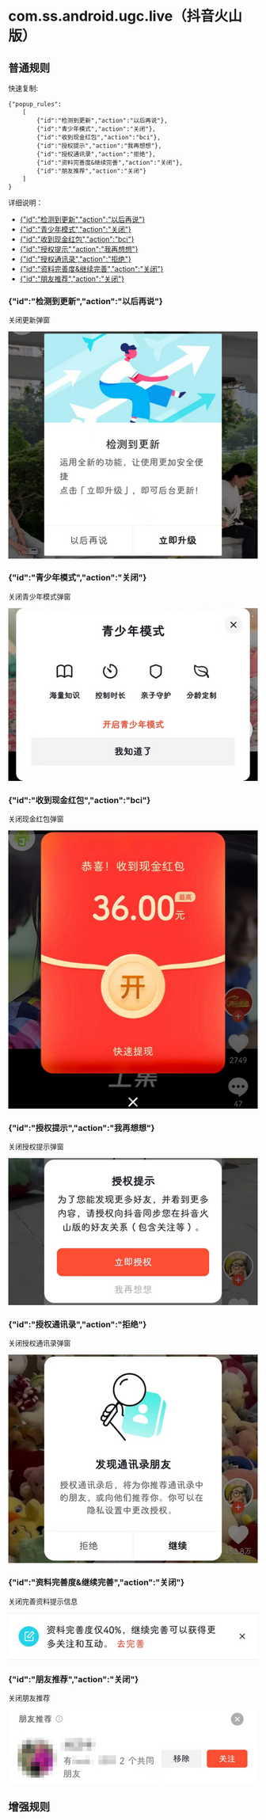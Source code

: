 # com.ss.android.ugc.live（抖音火山版）

## 普通规则

快速复制:
```
{"popup_rules":
    [
        {"id":"检测到更新","action":"以后再说"},
        {"id":"青少年模式","action":"关闭"},
        {"id":"收到现金红包","action":"bci"},
        {"id":"授权提示","action":"我再想想"},
        {"id":"授权通讯录","action":"拒绝"},
        {"id":"资料完善度&继续完善","action":"关闭"},
        {"id":"朋友推荐","action":"关闭"}
    ]
}
```
详细说明：
- [{"id":"检测到更新","action":"以后再说"}](#id检测到更新action以后再说)
- [{"id":"青少年模式","action":"关闭"}](#id青少年模式action关闭)
- [{"id":"收到现金红包","action":"bci"}](#id收到现金红包actionbci)
- [{"id":"授权提示","action":"我再想想"}](#id授权提示action我再想想)
- [{"id":"授权通讯录","action":"拒绝"}](#id授权通讯录action拒绝)
- [{"id":"资料完善度&继续完善","action":"关闭"}](#id资料完善度继续完善action关闭)
- [{"id":"朋友推荐","action":"关闭"}](#id朋友推荐action关闭)

### {"id":"检测到更新","action":"以后再说"}
关闭更新弹窗

![](./assets/更新弹窗.jpg)

### {"id":"青少年模式","action":"关闭"}
关闭青少年模式弹窗

![](./assets/青少年模式弹窗.jpg)

### {"id":"收到现金红包","action":"bci"}
关闭现金红包弹窗

![](./assets/现金红包弹窗.jpg)

### {"id":"授权提示","action":"我再想想"}
关闭授权提示弹窗

![](./assets/授权提示弹窗.jpg)

### {"id":"授权通讯录","action":"拒绝"}
关闭授权通讯录弹窗

![](./assets/授权通讯录弹窗.jpg)

### {"id":"资料完善度&继续完善","action":"关闭"}
关闭完善资料提示信息

![](./assets/完善资料提示信息.jpg)

### {"id":"朋友推荐","action":"关闭"}
关闭朋友推荐

![](./assets/朋友推荐.jpg)

## 增强规则
